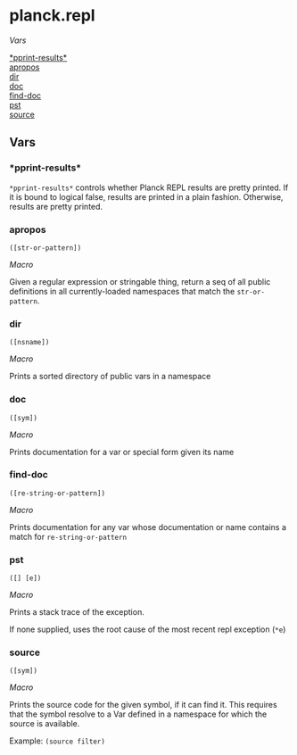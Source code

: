 # planck.repl

_Vars_

[\*pprint-results\*](#pprint-results)<br/>
[apropos](#apropos)<br/>
[dir](#dir)<br/>
[doc](#doc)<br/>
[find-doc](#find-doc)<br/>
[pst](#pst)<br/>
[source](#source)<br/>

## Vars

### <a name="pprint-results"></a>\*pprint-results\*

`*pprint-results*` controls whether Planck REPL results are
pretty printed. If it is bound to logical false, results
are printed in a plain fashion. Otherwise, results are
pretty printed.
  
### <a name="apropos"></a>apropos
`([str-or-pattern])`

_Macro_

Given a regular expression or stringable thing, return a seq of all
public definitions in all currently-loaded namespaces that match the
`str-or-pattern`.

### <a name="dir"></a>dir
`([nsname])`

_Macro_

Prints a sorted directory of public vars in a namespace

### <a name="doc"></a>doc
`([sym])`

_Macro_

Prints documentation for a var or special form given its name
  
### <a name="find-doc"></a>find-doc
`([re-string-or-pattern])`

_Macro_

Prints documentation for any var whose documentation or name
contains a match for `re-string-or-pattern`
  
### <a name="pst"></a>pst
`([] [e])`

_Macro_

Prints a stack trace of the exception.

If none supplied, uses the root cause of the most recent repl exception (`*e`)
  
### <a name="source"></a>source
`([sym])`

_Macro_

Prints the source code for the given symbol, if it can find it.
This requires that the symbol resolve to a Var defined in a
namespace for which the source is available.

Example: `(source filter)`
  